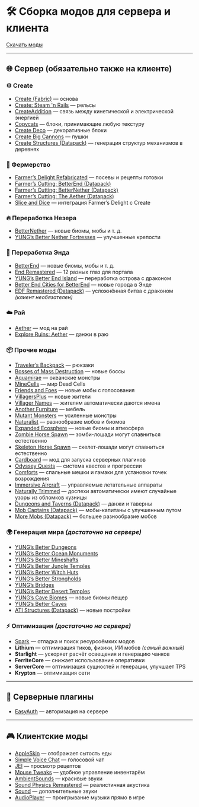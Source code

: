 # 🛠️ Сборка модов для сервера и клиента
[Скачать моды](https://disk.yandex.ru/d/ooBN8VqWwgzmFw)

---

## 🌐 Сервер (обязательно также на клиенте)

### ⚙️ Create
- [Create (Fabric)](https://modrinth.com/mod/create-fabric) — основа  
- [Create: Steam 'n Rails](https://modrinth.com/mod/create-steam-n-rails) — рельсы  
- [CreateAddition](https://modrinth.com/mod/createaddition) — связь между кинетической и электрической энергией  
- [Copycats](https://modrinth.com/mod/copycats) — блоки, принимающие любую текстуру  
- [Create Deco](https://modrinth.com/mod/create-deco) — декоративные блоки  
- [Create Big Cannons](https://modrinth.com/mod/create-big-cannons) — пушки  
- [Create Structures (Datapack)](https://modrinth.com/datapack/create-structures) — генерация структур механизмов в деревнях  

### 🌾 Фермерство
- [Farmer’s Delight Refabricated](https://modrinth.com/mod/farmers-delight-refabricated) — посевы и рецепты готовки  
- [Farmer’s Cutting: BetterEnd (Datapack)](https://modrinth.com/datapack/farmers-cutting-betterend)  
- [Farmer’s Cutting: BetterNether (Datapack)](https://modrinth.com/datapack/farmers-cutting-betternether)  
- [Farmer’s Cutting: The Aether (Datapack)](https://modrinth.com/datapack/farmers-cutting-the-aether)  
- [Slice and Dice](https://modrinth.com/mod/slice-and-dice) — интеграция Farmer’s Delight с Create  

### 🔥 Переработка Незера
- [BetterNether](https://modrinth.com/mod/betternether) — новые биомы, мобы и т. д.  
- [YUNG’s Better Nether Fortresses](https://modrinth.com/mod/yungs-better-nether-fortresses) — улучшенные крепости  

### 🌌 Переработка Энда
- [BetterEnd](https://modrinth.com/mod/betterend) — новые биомы, мобы и т. д.  
- [End Remastered](https://modrinth.com/mod/endrem) — 12 разных глаз для портала  
- [YUNG’s Better End Island](https://modrinth.com/mod/yungs-better-end-island) — переработка острова с драконом  
- [Better End Cities for BetterEnd](https://modrinth.com/mod/better-end-cities-for-betterend) — новые города в Энде  
- [EDF Remastered (Datapack)](https://modrinth.com/datapack/edf-remastered) — усложнённая битва с драконом *(клиент необязателен)*  

### ☁️ Рай
- [Aether](https://modrinth.com/mod/aether) — мод на рай  
- [Explore Ruins: Aether](https://modrinth.com/mod/explore-ruins-aether) — данжи в раю  

### 📦 Прочие моды
- [Traveler’s Backpack](https://modrinth.com/mod/travelersbackpack) — рюкзаки  
- [Bosses of Mass Destruction](https://modrinth.com/mod/bosses-of-mass-destruction) — новые боссы  
- [Aquamirae](https://modrinth.com/mod/aquamirae) — океанские монстры  
- [MineCells](https://modrinth.com/mod/minecells) — мир Dead Cells  
- [Friends and Foes](https://modrinth.com/mod/friends-and-foes) — новые мобы с голосования  
- [VillagersPlus](https://modrinth.com/mod/villagersplus) — новые жители  
- [Villager Names](https://modrinth.com/mod/villager-names-serilum) — жителям автоматически даются имена  
- [Another Furniture](https://modrinth.com/mod/another-furniture/gallery) — мебель  
- [Mutant Monsters](https://modrinth.com/mod/mutant-monsters) — усиленные монстры  
- [Naturalist](https://modrinth.com/mod/naturalist) — разнообразие мобов и биомов  
- [Expanded Ecosphere](https://modrinth.com/mod/expanded-ecosphere) — новые биомы и атмосфера  
- [Zombie Horse Spawn](https://modrinth.com/mod/zombie-horse-spawn) — зомби-лошади могут спавниться естественно  
- [Skeleton Horse Spawn](https://modrinth.com/mod/skeleton-horse-spawn) — скелет-лошади могут спавниться естественно  
- [Cardboard](https://modrinth.com/mod/cardboard) — мод для запуска серверных плагинов  
- [Odyssey Quests](https://modrinth.com/mod/odyssey-quests) — система квестов и прогрессии  
- [Comforts](https://modrinth.com/mod/comforts) — спальные мешки и гамаки для установки точек возрождения  
- [Immersive Aircraft](https://modrinth.com/mod/immersive-aircraft) — управляемые летательные аппараты  
- [Naturally Trimmed](https://modrinth.com/mod/naturally-trimmed) — доспехи автоматически имеют случайные узоры из обломков кузницы  
- [Dungeons and Taverns (Datapack)](https://modrinth.com/datapack/dungeons-and-taverns) — данжи и таверны  
- [Mob Captains (Datapack)](https://modrinth.com/datapack/mob-captains) — мобы-капитаны с улучшенным лутом  
- [More Mobs (Datapack)](https://modrinth.com/datapack/more-mobs) — большее разнообразие мобов  

### 🌍 Генерация мира *(достаточно на сервере)*
- [YUNG’s Better Dungeons](https://modrinth.com/mod/yungs-better-dungeons)  
- [YUNG’s Better Ocean Monuments](https://modrinth.com/mod/yungs-better-ocean-monuments)  
- [YUNG’s Better Mineshafts](https://modrinth.com/mod/yungs-better-mineshafts)  
- [YUNG’s Better Jungle Temples](https://modrinth.com/mod/yungs-better-jungle-temples)  
- [YUNG’s Better Witch Huts](https://modrinth.com/mod/yungs-better-witch-huts)  
- [YUNG’s Better Strongholds](https://modrinth.com/mod/yungs-better-strongholds)  
- [YUNG’s Bridges](https://modrinth.com/mod/yungs-bridges)  
- [YUNG’s Better Desert Temples](https://modrinth.com/mod/yungs-better-desert-temples)  
- [YUNG’s Cave Biomes](https://modrinth.com/mod/yungs-cave-biomes/gallery) — новые биомы пещер  
- [YUNG’s Better Caves](https://modrinth.com/mod/yungs-better-caves)  
- [ATI Structures (Datapack)](https://modrinth.com/datapack/ati-structures-vanilla-edition) — новые постройки  

### ⚡ Оптимизация *(достаточно на сервере)*
- [Spark](https://modrinth.com/mod/spark) — отладка и поиск ресурсоёмких модов  
- **Lithium** — оптимизация тиков, физики, ИИ мобов *(самый важный)*  
- **Starlight** — ускоряет расчёт освещения и генерацию чанков  
- **FerriteCore** — снижает использование оперативки  
- **ServerCore** — оптимизация сущностей и генерации, улучшает TPS  
- **Krypton** — оптимизация сети  

---

## 🧩 Серверные плагины
- [EasyAuth](https://modrinth.com/mod/easyauth) — авторизация на сервере  

---

## 🎮 Клиентские моды

- [AppleSkin](https://modrinth.com/mod/appleskin) — отображает сытость еды  
- [Simple Voice Chat](https://modrinth.com/plugin/simple-voice-chat) — голосовой чат  
- [JEI](https://modrinth.com/mod/jei) — просмотр рецептов  
- [Mouse Tweaks](https://modrinth.com/mod/mouse-tweaks) — удобное управление инвентарём  
- [AmbientSounds](https://modrinth.com/mod/ambientsounds) — красивые звуки  
- [Sound Physics Remastered](https://modrinth.com/mod/sound-physics-remastered) — реалистичная акустика  
- [Sound](https://modrinth.com/mod/sound) — дополнительные звуки  
- [AudioPlayer](https://modrinth.com/mod/audioplayer) — проигрывание музыки прямо в игре  


